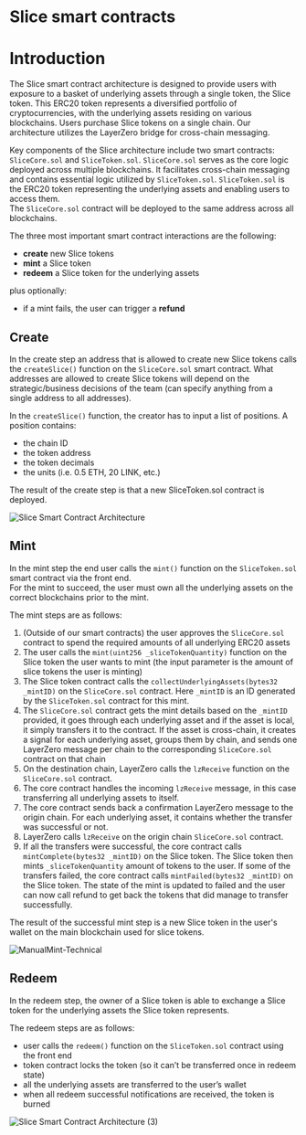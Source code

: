# Slice smart contracts    

# Introduction

The Slice smart contract architecture is designed to provide users with exposure to a basket of underlying assets through a single token, the Slice token. This ERC20 token represents a diversified portfolio of cryptocurrencies, with the underlying assets residing on various blockchains. Users purchase Slice tokens on a single chain. Our architecture utilizes the LayerZero bridge for cross-chain messaging.

Key components of the Slice architecture include two smart contracts: `SliceCore.sol` and `SliceToken.sol`. `SliceCore.sol` serves as the core logic deployed across multiple blockchains. It facilitates cross-chain messaging and contains essential logic utilized by `SliceToken.sol`. `SliceToken.sol` is the ERC20 token representing the underlying assets and enabling users to access them.   
The `SliceCore.sol` contract will be deployed to the same address across all blockchains.

The three most important smart contract interactions are the following:

- **create** new Slice tokens
- **mint** a Slice token
- **redeem** a Slice token for the underlying assets

plus optionally:
- if a mint fails, the user can trigger a **refund**   

## Create

In the create step an address that is allowed to create new Slice tokens calls the `createSlice()` function on the `SliceCore.sol` smart contract. What addresses are allowed to create Slice tokens will depend on the strategic/business decisions of the team (can specify anything from a single address to all addresses).

In the `createSlice()` function, the creator has to input a list of positions.
A position contains:

- the chain ID
- the token address    
- the token decimals   
- the units (i.e. 0.5 ETH, 20 LINK, etc.)

The result of the create step is that a new SliceToken.sol contract is deployed.

![Slice Smart Contract Architecture](https://github.com/Slice-Trade/contracts/assets/44027725/da210997-63bf-4078-9191-9f493c7b8bad)

## Mint

In the mint step the end user calls the `mint()` function on the `SliceToken.sol` smart contract via the front end.   
For the mint to succeed, the user must own all the underlying assets on the correct blockchains prior to the mint.

The mint steps are as follows:

1. (Outside of our smart contracts) the user approves the `SliceCore.sol` contract to spend the required amounts of all underlying ERC20 assets
2. The user calls the `mint(uint256 _sliceTokenQuantity)` function on the Slice token the user wants to mint (the input parameter is the amount of slice tokens the user is minting)
3. The Slice token contract calls the `collectUnderlyingAssets(bytes32 _mintID)` on the `SliceCore.sol` contract. Here `_mintID` is an ID generated by the `SliceToken.sol` contract for this mint.
4. The `SliceCore.sol` contract gets the mint details based on the `_mintID` provided, it goes through each underlying asset and if the asset is local, it simply transfers it to the contract. If the asset is cross-chain, it creates a signal for each underlying asset, groups them by chain, and sends one LayerZero message per chain to the corresponding `SliceCore.sol` contract on that chain
5. On the destination chain, LayerZero calls the `lzReceive` function on the `SliceCore.sol` contract.
6. The core contract handles the incoming `lzReceive` message, in this case transferring all underlying assets to itself.
7. The core contract sends back a confirmation LayerZero message to the origin chain. For each underlying asset, it contains whether the transfer was successful or not.
8. LayerZero calls `lzReceive` on the origin chain `SliceCore.sol` contract.
9. If all the transfers were successful, the core contract calls `mintComplete(bytes32 _mintID)` on the Slice token. The Slice token then mints `_sliceTokenQuantity` amount of tokens to the user. If some of the transfers failed, the core contract calls `mintFailed(bytes32 _mintID)` on the Slice token. The state of the mint is updated to failed and the user can now call refund to get back the tokens that did manage to transfer successfully.

The result of the successful mint step is a new Slice token in the user's wallet on the main blockchain used for slice tokens.

![ManualMint-Technical](https://github.com/Slice-Trade/contracts/assets/44027725/a50c74f6-b811-4423-9eeb-2d9df7bd3bc2)

## Redeem

In the redeem step, the owner of a Slice token is able to exchange a Slice token for the underlying assets the Slice token represents. 

The redeem steps are as follows:

- user calls the `redeem()` function on the `SliceToken.sol` contract using the front end
- token contract locks the token (so it can’t be transferred once in redeem state)
- all the underlying assets are transferred to the user’s wallet
- when all redeem successful notifications are received, the token is burned

![Slice Smart Contract Architecture (3)](https://github.com/Slice-Trade/contracts/assets/44027725/ddb78d4a-4227-43c1-a24c-7277e121d925)     

